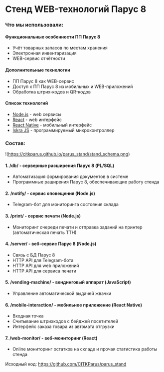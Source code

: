 # Стенд WEB-технологий Парус 8

### Что мы использовали:

#### Функциональные особенности ПП Парус 8

* Учёт товарных запасов по местам хранения
* Электронная инвентаризация
* WEB-сервис отчётности

#### Дополнительные технологии

* ПП Парус 8 как WEB-сервис
* Доступ к ПП Парус 8 из мобильных и WEB-приложений
* Обработка штрих-кодов и QR-кодов

#### Список технологий

* [Node.js](https://nodejs.org/en/) - web сервисы
* [React](https://reactjs.org/) - web интерфейс
* [React Native](https://facebook.github.io/react-native/) - мобильный интерфейс
* [Iskra JS](http://amperka.ru/product/iskra-js) - программируемый микроконтроллер

### Состав:

!(https://citkparus.github.io/parus_stand/stand_schema.png)

#### 1. /db/ - серверные расширения Парус 8 (PL/SQL)

* Автоматизация формирования документов в системе
* Программные раширения Парус 8, обеспечивающие работу стенда

#### 2. /notify/ - сервис оповещения (Node.js)

* Telegram-бот для мониторинга состояния склада

#### 3. /print/ - сервис печати (Node.js)

* Мониторинг очереди печати и отправка заданий на принтер (автоматическая печать ТТН)

#### 4. /server/ - веб-сервис Парус 8 (Node.js)

* Связь с БД Парус 8
* HTTP API для Telegram-бота
* HTTP API для web приложений
* HTTP API для сервиса печати

#### 5. /vending-machine/ - вендинговый аппарат (JavaScript)

* Управление автоматической выдачей жвачки

#### 6. /mobile-interaction/ - мобильное приложение (React Native)

* Входная точка
* Считывание штрихкодов с бейджей посетителей
* Интерфейс заказа товара из автомата отгрузки

#### 7. /web-monitor/ - веб-мониторинг (React)

* Online мониторинг остатков на складе и прочая статистика работы стенда

Исходный код: https://github.com/CITKParus/parus_stand
